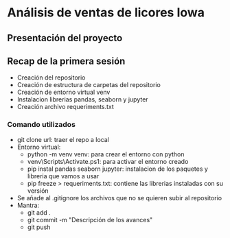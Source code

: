 # Análisis de ventas de licores Iowa

## Presentación del proyecto

## Recap de la primera sesión

- Creación del repositorio
- Creación de estructura de carpetas del repositorio
- Creación de entorno virtual venv
- Instalacion librerias pandas, seaborn y jupyter
- Creación archivo requeriments.txt

### Comando utilizados

- git clone url: traer el repo a local
- Entorno virtual:
  - python -m venv venv: para crear el entorno con python
  - venv\Scripts\Activate.ps1: para activar el entorno creado
  - pip instal pandas seaborn jupyter: instalacion de los paquetes y libreria que vamos a usar
  - pip freeze > requeriments.txt: contiene las librerias instaladas con su versión
- Se añade al .gitignore los archivos que no se quieren subir al repositorio
- Mantra:
  - git add .
  - git commit -m "Descripción de los avances"
  - git push

